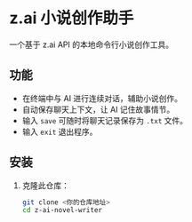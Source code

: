 # z.ai 小说创作助手

一个基于 z.ai API 的本地命令行小说创作工具。

## 功能

- 在终端中与 AI 进行连续对话，辅助小说创作。
- 自动保存聊天上下文，让 AI 记住故事情节。
- 输入 `save` 可随时将聊天记录保存为 `.txt` 文件。
- 输入 `exit` 退出程序。

## 安装

1. 克隆此仓库：
   ```bash
   git clone <你的仓库地址>
   cd z-ai-novel-writer